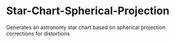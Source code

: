 # Star-Chart-Spherical-Projection
Generates an astronomy star chart based on spherical projection corrections for distortions
